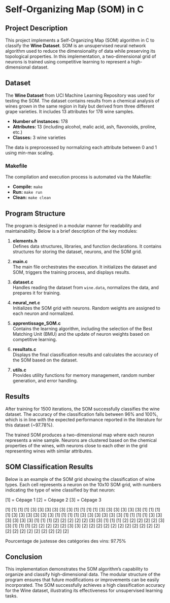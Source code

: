# Self-Organizing Map (SOM) in C

## Project Description

This project implements a Self-Organizing Map (SOM) algorithm in C to classify the **Wine Dataset**. SOM is an unsupervised neural network algorithm used to reduce the dimensionality of data while preserving its topological properties. In this implementation, a two-dimensional grid of neurons is trained using competitive learning to represent a high-dimensional dataset.

## Dataset

The **Wine Dataset** from UCI Machine Learning Repository was used for testing the SOM. The dataset contains results from a chemical analysis of wines grown in the same region in Italy but derived from three different grape varieties. It includes 13 attributes for 178 wine samples.

- **Number of instances:** 178
- **Attributes:** 13 (including alcohol, malic acid, ash, flavonoids, proline, etc.)
- **Classes:** 3 wine varieties

The data is preprocessed by normalizing each attribute between 0 and 1 using min-max scaling.

### Makefile

The compilation and execution process is automated via the Makefile:

*   **Compile:** `make`
*   **Run:** `make run`
*   **Clean:** `make clean`

## Program Structure

The program is designed in a modular manner for readability and maintainability. Below is a brief description of the key modules:

1.  **elements.h**  
    Defines data structures, libraries, and function declarations. It contains structures for storing the dataset, neurons, and the SOM grid.
    
2.  **main.c**  
    The main file orchestrates the execution. It initializes the dataset and SOM, triggers the training process, and displays results.
    
3.  **dataset.c**  
    Handles reading the dataset from `wine.data`, normalizes the data, and prepares it for training.
    
4.  **neural_net.c**  
    Initializes the SOM grid with neurons. Random weights are assigned to each neuron and normalized.
    
5.  **apprentissage_SOM.c**  
    Contains the learning algorithm, including the selection of the Best Matching Unit (BMU) and the update of neuron weights based on competitive learning.
    
6.  **resultats.c**  
    Displays the final classification results and calculates the accuracy of the SOM based on the dataset.
    
7.  **utils.c**  
    Provides utility functions for memory management, random number generation, and error handling.
    

## Results

After training for 1500 iterations, the SOM successfully classifies the wine dataset. The accuracy of the classification falls between 96% and 100%, which is in line with the expected performance reported in the literature for this dataset (~97.78%).

The trained SOM produces a two-dimensional map where each neuron represents a wine sample. Neurons are clustered based on the chemical properties of the wines, with neurons close to each other in the grid representing wines with similar attributes.

## SOM Classification Results

Below is an example of the SOM grid showing the classification of wine types. Each cell represents a neuron on the 10x10 SOM grid, with numbers indicating the type of wine classified by that neuron:

[1] = Cépage 1
[2] = Cépage 2
[3] = Cépage 3

[1] [1] [1] [1] [3] [3] [3] [3] [3] [3]
[1] [1] [1] [1] [3] [3] [3] [3] [3] [3]
[1] [1] [1] [1] [3] [3] [3] [3] [3] [3]
[1] [1] [1] [1] [3] [3] [3] [3] [3] [3]
[1] [1] [1] [1] [3] [3] [3] [3] [3] [3]
[1] [1] [1] [2] [2] [2] [2] [2] [3] [3]
[1] [1] [1] [2] [2] [2] [2] [2] [3] [3]
[1] [1] [1] [2] [2] [2] [2] [2] [3] [3]
[2] [2] [2] [2] [2] [2] [2] [2] [2] [2]
[2] [2] [2] [2] [2] [2] [2] [2] [2] [2]

Pourcentage de justesse des catégories des vins: 97.75%


## Conclusion

This implementation demonstrates the SOM algorithm’s capability to organize and classify high-dimensional data. The modular structure of the program ensures that future modifications or improvements can be easily incorporated. The SOM successfully achieves a high classification accuracy for the Wine dataset, illustrating its effectiveness for unsupervised learning tasks.
